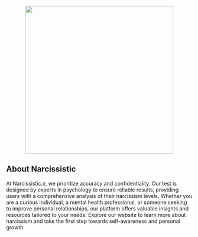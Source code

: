 <p align="center"><a href="https://narcissistic.ir" target="_blank"><img src="https://narcissistic.ir/images/logo.png" width="400"></a></p>



## About Narcissistic

At Narcissistic.ir, we prioritize accuracy and confidentiality. Our test is designed by experts in psychology to ensure reliable results, providing users with a comprehensive analysis of their narcissism levels. Whether you are a curious individual, a mental health professional, or someone seeking to improve personal relationships, our platform offers valuable insights and resources tailored to your needs. Explore our website to learn more about narcissism and take the first step towards self-awareness and personal growth.

